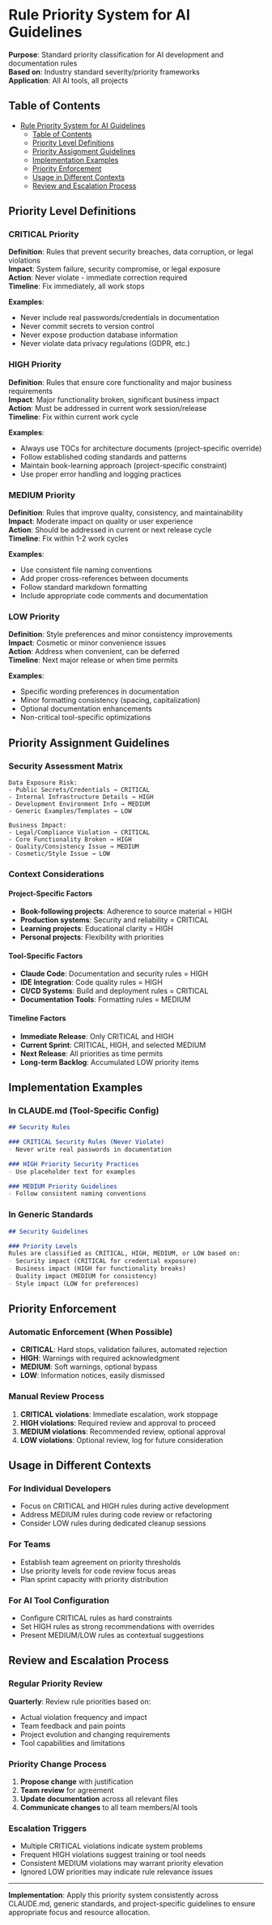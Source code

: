 # Rule Priority System for AI Guidelines

**Purpose**: Standard priority classification for AI development and documentation rules  
**Based on**: Industry standard severity/priority frameworks  
**Application**: All AI tools, all projects

## Table of Contents
- [Rule Priority System for AI Guidelines](#rule-priority-system-for-ai-guidelines)
  - [Table of Contents](#table-of-contents)
  - [Priority Level Definitions](#priority-level-definitions)
  - [Priority Assignment Guidelines](#priority-assignment-guidelines)
  - [Implementation Examples](#implementation-examples)
  - [Priority Enforcement](#priority-enforcement)
  - [Usage in Different Contexts](#usage-in-different-contexts)
  - [Review and Escalation Process](#review-and-escalation-process)

## Priority Level Definitions

### CRITICAL Priority
**Definition**: Rules that prevent security breaches, data corruption, or legal violations  
**Impact**: System failure, security compromise, or legal exposure  
**Action**: Never violate - immediate correction required  
**Timeline**: Fix immediately, all work stops

**Examples**:
- Never include real passwords/credentials in documentation
- Never commit secrets to version control
- Never expose production database information
- Never violate data privacy regulations (GDPR, etc.)

### HIGH Priority  
**Definition**: Rules that ensure core functionality and major business requirements  
**Impact**: Major functionality broken, significant business impact  
**Action**: Must be addressed in current work session/release  
**Timeline**: Fix within current work cycle

**Examples**:
- Always use TOCs for architecture documents (project-specific override)
- Follow established coding standards and patterns
- Maintain book-learning approach (project-specific constraint)
- Use proper error handling and logging practices

### MEDIUM Priority
**Definition**: Rules that improve quality, consistency, and maintainability  
**Impact**: Moderate impact on quality or user experience  
**Action**: Should be addressed in current or next release cycle  
**Timeline**: Fix within 1-2 work cycles

**Examples**:
- Use consistent file naming conventions
- Add proper cross-references between documents
- Follow standard markdown formatting
- Include appropriate code comments and documentation

### LOW Priority
**Definition**: Style preferences and minor consistency improvements  
**Impact**: Cosmetic or minor convenience issues  
**Action**: Address when convenient, can be deferred  
**Timeline**: Next major release or when time permits

**Examples**:
- Specific wording preferences in documentation
- Minor formatting consistency (spacing, capitalization)
- Optional documentation enhancements
- Non-critical tool-specific optimizations

## Priority Assignment Guidelines

### Security Assessment Matrix
```
Data Exposure Risk:
- Public Secrets/Credentials → CRITICAL
- Internal Infrastructure Details → HIGH  
- Development Environment Info → MEDIUM
- Generic Examples/Templates → LOW

Business Impact:
- Legal/Compliance Violation → CRITICAL
- Core Functionality Broken → HIGH
- Quality/Consistency Issue → MEDIUM  
- Cosmetic/Style Issue → LOW
```

### Context Considerations

#### Project-Specific Factors
- **Book-following projects**: Adherence to source material = HIGH
- **Production systems**: Security and reliability = CRITICAL
- **Learning projects**: Educational clarity = HIGH
- **Personal projects**: Flexibility with priorities

#### Tool-Specific Factors
- **Claude Code**: Documentation and security rules = HIGH
- **IDE Integration**: Code quality rules = HIGH  
- **CI/CD Systems**: Build and deployment rules = CRITICAL
- **Documentation Tools**: Formatting rules = MEDIUM

#### Timeline Factors
- **Immediate Release**: Only CRITICAL and HIGH
- **Current Sprint**: CRITICAL, HIGH, and selected MEDIUM
- **Next Release**: All priorities as time permits
- **Long-term Backlog**: Accumulated LOW priority items

## Implementation Examples

### In CLAUDE.md (Tool-Specific Config)
```markdown
## Security Rules

### CRITICAL Security Rules (Never Violate)
- Never write real passwords in documentation

### HIGH Priority Security Practices  
- Use placeholder text for examples

### MEDIUM Priority Guidelines
- Follow consistent naming conventions
```

### In Generic Standards
```markdown
## Security Guidelines

### Priority Levels
Rules are classified as CRITICAL, HIGH, MEDIUM, or LOW based on:
- Security impact (CRITICAL for credential exposure)
- Business impact (HIGH for functionality breaks)
- Quality impact (MEDIUM for consistency)
- Style impact (LOW for preferences)
```

## Priority Enforcement

### Automatic Enforcement (When Possible)
- **CRITICAL**: Hard stops, validation failures, automated rejection
- **HIGH**: Warnings with required acknowledgment
- **MEDIUM**: Soft warnings, optional bypass
- **LOW**: Information notices, easily dismissed

### Manual Review Process
1. **CRITICAL violations**: Immediate escalation, work stoppage
2. **HIGH violations**: Required review and approval to proceed  
3. **MEDIUM violations**: Recommended review, optional approval
4. **LOW violations**: Optional review, log for future consideration

## Usage in Different Contexts

### For Individual Developers
- Focus on CRITICAL and HIGH rules during active development
- Address MEDIUM rules during code review or refactoring
- Consider LOW rules during dedicated cleanup sessions

### For Teams
- Establish team agreement on priority thresholds
- Use priority levels for code review focus areas
- Plan sprint capacity with priority distribution

### For AI Tool Configuration
- Configure CRITICAL rules as hard constraints
- Set HIGH rules as strong recommendations with overrides
- Present MEDIUM/LOW rules as contextual suggestions

## Review and Escalation Process

### Regular Priority Review
**Quarterly**: Review rule priorities based on:
- Actual violation frequency and impact
- Team feedback and pain points  
- Project evolution and changing requirements
- Tool capabilities and limitations

### Priority Change Process
1. **Propose change** with justification
2. **Team review** for agreement
3. **Update documentation** across all relevant files
4. **Communicate changes** to all team members/AI tools

### Escalation Triggers
- Multiple CRITICAL violations indicate system problems
- Frequent HIGH violations suggest training or tool needs
- Consistent MEDIUM violations may warrant priority elevation
- Ignored LOW priorities may indicate rule relevance issues

---

**Implementation**: Apply this priority system consistently across CLAUDE.md, generic standards, and project-specific 
guidelines to ensure appropriate focus and resource allocation.